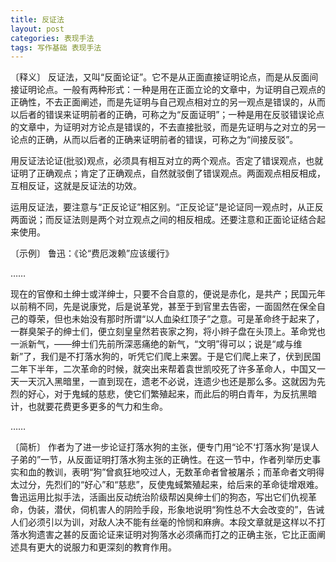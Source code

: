 ```yaml
---
title: 反证法
layout: post
categories: 表现手法
tags: 写作基础 表现手法
---
```


〔释义〕 反证法，又叫“反面论证”。它不是从正面直接证明论点，而是从反面间接证明论点。一般有两种形式：一种是用在正面立论的文章中，为证明自己观点的正确性，不去正面阐述，而是先证明与自己观点相对立的另一观点是错误的，从而以后者的错误来证明前者的正确，可称之为“反面证明”；一种是用在反驳错误论点的文章中，为证明对方论点是错误的，不去直接批驳，而是先证明与之对立的另一论点的正确，从而以后者的正确来证明前者的错误，可称之为“间接反驳”。

用反证法论证(批驳)观点，必须具有相互对立的两个观点。否定了错误观点，也就证明了正确观点；肯定了正确观点，自然就驳倒了错误观点。两面观点相反相成，互相反证，这就是反证法的功效。

运用反证法，要注意与“正反论证”相区别。“正反论证”是论证同一观点时，从正反两面说；而反证法则是两个对立观点之间的相反相成。还要注意和正面论证结合起来使用。

〔示例〕 鲁迅：《论“费厄泼赖”应该缓行》

……

现在的官僚和土绅士或洋绅士，只要不合自意的，便说是赤化，是共产；民国元年以前稍不同，先是说康党，后是说革党，甚至于到官里去告密，一面固然在保全自己的尊荣，但也未始没有那时所谓“以人血染红顶子”之意。可是革命终于起来了，一群臭架子的绅士们，便立刻皇皇然若丧家之狗，将小辫子盘在头顶上。革命党也一派新气，——绅士们先前所深恶痛绝的新气，“文明”得可以；说是“咸与维新”了，我们是不打落水狗的，听凭它们爬上来罢。于是它们爬上来了，伏到民国二年下半年，二次革命的时候，就突出来帮着袁世凯咬死了许多革命人，中国又一天一天沉入黑暗里，一直到现在，遗老不必说，连遗少也还是那么多。这就因为先烈的好心，对于鬼蜮的慈悲，使它们繁殖起来，而此后的明白青年，为反抗黑暗计，也就要花费更多更多的气力和生命。

……

〔简析〕 作者为了进一步论证打落水狗的主张，便专门用“论不‘打落水狗’是误人子弟的”一节，从反面证明打落水狗主张的正确性。在这一节中，作者列举历史事实和血的教训，表明“狗”曾疯狂地咬过人，无数革命者曾被屠杀；而革命者文明得太过分，先烈们的“好心”和“慈悲”，反使鬼蜮繁殖起来，给后来的革命徒增艰难。鲁迅运用比拟手法，活画出反动统治阶级帮凶臭绅士们的狗态，写出它们仇视革命，伪装，潜伏，伺机害人的阴险手段，形象地说明“狗性总不大会改变的”，告诫人们必须引以为训，对敌人决不能有丝毫的怜悯和麻痹。本段文章就是这样以不打落水狗遗害之甚的反面论证来证明对狗落水必须痛而打之的正确主张，它比正面阐述具有更大的说服力和更深刻的教育作用。 